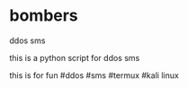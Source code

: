 # bombers
ddos sms

this is a python script for ddos sms

this is for fun
#ddos
#sms
#termux
#kali linux
